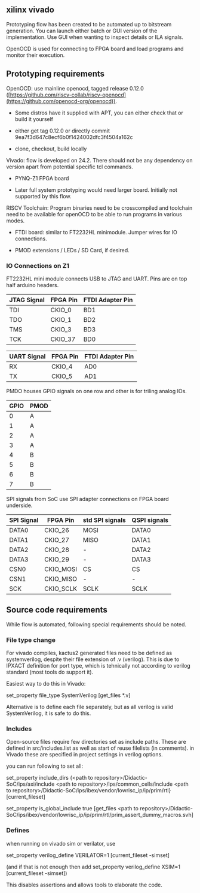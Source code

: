 ## xilinx vivado

Prototyping flow has been created to be automated up to bitstream generation. You can launch either batch or GUI version of the implementation. Use GUI when wanting to inspect details or ILA signals.

OpenOCD is used for connecting to FPGA board and load programs and monitor their execution.

## Prototyping requirements

OpenOCD: use mainline openocd, tagged release 0.12.0 ([https://github.com/riscv-collab/riscv-openocd](https://github.com/openocd-org/openocd)). 

* Some distros have it supplied with APT, you can either check that or build it yourself 

* either get tag 0.12.0 or directly commit 9ea7f3d647c8ecf6b0f1424002dfc3f4504a162c  

* clone, checkout, build locally

Vivado: flow is developed on 24.2. There should not be any dependency on version apart from potential specific tcl commands.

* PYNQ-Z1 FPGA board

* Later full system prototyping would need larger board. Initially not supported by this flow.

RISCV Toolchain: Program binaries need to be crosscompiled and toolchain need to be available for openOCD to be able to run programs in various modes.

* FTDI board: similar to FT2232HL minimodule. Jumper wires for IO connections.

* PMOD extensions / LEDs / SD Card, if desired. 

### IO Connections on Z1

FT2232HL mini module connects USB to JTAG and UART. Pins are on top half arduino headers.

| JTAG Signal | FPGA Pin | FTDI Adapter Pin |
|-------------|----------|------------------|
| TDI         | CKIO_0   | BD1              |
| TDO         | CKIO_1   | BD2              |
| TMS         | CKIO_3   | BD3              |
| TCK         | CKIO_37  | BD0              |

| UART Signal | FPGA Pin | FTDI Adapter Pin  |
|-------------|----------|-------------------|
| RX          | CKIO_4   | AD0               |
| TX          | CKIO_5   | AD1               |

PMDO houses GPIO signals on one row and other is for triling analog IOs.

| GPIO |  PMOD |
|------|-------|
| 0    |  A    |
| 1    |  A    |
| 2    |  A    |
| 3    |  A    |
| 4    |  B    |
| 5    |  B    |
| 6    |  B    |
| 7    |  B    |

SPI signals from SoC use SPI adapter connections on FPGA board underside.

| SPI Signal  | FPGA Pin  | std SPI signals | QSPI signals |
|-------------|-----------|-----------------|--------------|
| DATA0       | CKIO_26   | MOSI            | DATA0        |
| DATA1       | CKIO_27   | MISO            | DATA1        |
| DATA2       | CKIO_28   | -               | DATA2        |
| DATA3       | CKIO_29   | -               | DATA3        |
| CSN0        | CKIO_MOSI | CS              | CS           |
| CSN1        | CKIO_MISO | -               | -            |
| SCK         | CKIO_SCLK | SCLK            | SCLK         |




## Source code requirements

While flow is automated, following special requirements should be noted.

### File type change

For vivado compiles, kactus2 generated files need to be defined as systemverilog, despite their file extension of .v (verilog). This is due to IPXACT definition for port type, which is tehnically not according to verilog standard (most tools do support it).

Easiest way to do this in Vivado:

set_property file_type SystemVerilog [get_files *.v]

Alternative is to define each file separately, but as all verilog is valid SystemVerilog, it is safe to do this.

### Includes

Open-source files require few directories set as include paths. These are defined in src/includes.list as well as start of reuse filelists (in comments). in Vivado these are specified in project settings in verilog options.

you can run following to set all:

set_property include_dirs {\<path to repository\>/Didactic-SoC/ips/axi/include \<path to repository\>/ips/common_cells/include \<path to repository\>/Didactic-SoC/ips/ibex/vendor/lowrisc_ip/ip/prim/rtl} [current_fileset]

set_property is_global_include true [get_files  \<path to repository\>/Didactic-SoC/ips/ibex/vendor/lowrisc_ip/ip/prim/rtl/prim_assert_dummy_macros.svh]

### Defines

when running on vivado sim or verilator, use 

set_property verilog_define VERILATOR=1 [current_fileset -simset]

(and if that is not enough then add set_property verilog_define XSIM=1 [current_fileset -simset])

This disables assertions and allows tools to elaborate the code.
